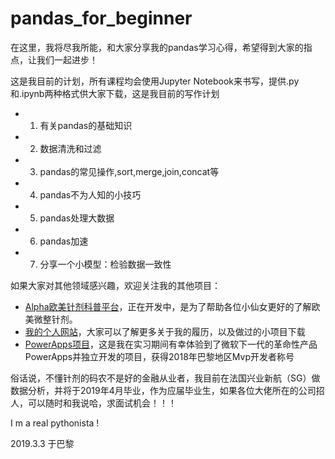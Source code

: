 # pandas_for_beginner

在这里，我将尽我所能，和大家分享我的pandas学习心得，希望得到大家的指点，让我们一起进步！

这是我目前的计划，所有课程均会使用Jupyter Notebook来书写，提供.py和.ipynb两种格式供大家下载，这是我目前的写作计划

 - 01. 有关pandas的基础知识
 - 02. 数据清洗和过滤
 - 03. pandas的常见操作,sort,merge,join,concat等
 - 04. pandas不为人知的小技巧
 - 05. pandas处理大数据
 - 06. pandas加速
 - 07. 分享一个小模型：检验数据一致性

如果大家对其他领域感兴趣，欢迎关注我的其他项目：
 - [Alpha欧美针剂科普平台](http://www.yaozeliang.com/platform/)，正在开发中，是为了帮助各位小仙女更好的了解欧美微整针剂。
 - [我的个人网站](http://www.yaozeliang.com/)，大家可以了解更多关于我的履历，以及做过的小项目下载
 - [PowerApps项目](http://www.yaozeliang.com/mycloud/powerapps.html)，这是我在实习期间有幸体验到了微软下一代的革命性产品PowerApps并独立开发的项目，获得2018年巴黎地区Mvp开发者称号


俗话说，不懂针剂的码农不是好的金融从业者，我目前在法国兴业新航（SG）做数据分析，并将于2019年4月毕业，作为应届毕业生，如果各位大佬所在的公司招人，可以随时和我说哈，求面试机会！！！

I m a real pythonista !

2019.3.3 于巴黎
